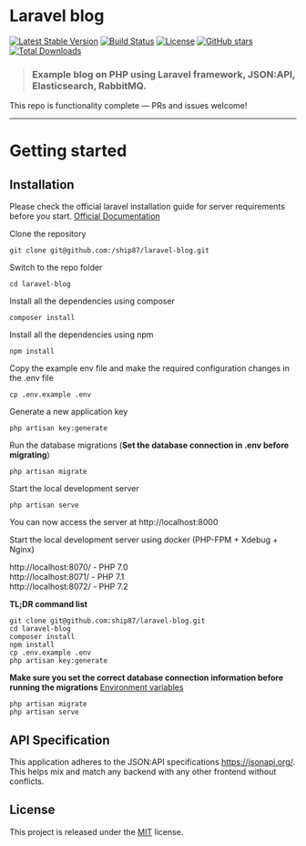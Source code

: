 # Laravel blog

[![Latest Stable Version](https://img.shields.io/packagist/v/ship87/laravel-blog.svg)](https://packagist.org/packages/ship87/laravel-blog)
[![Build Status](https://img.shields.io/travis/ship87/laravel-blog/master.svg)](https://travis-ci.org/ship87/laravel-blog)
[![License](https://poser.pugx.org/ship87/laravel-blog/license.svg)](https://packagist.org/packages/ship87/laravel-blog)
[![GitHub stars](https://img.shields.io/github/stars/ship87/laravel-blog.svg)](https://github.com/ship87/laravel-blog/stargazers)
[![Total Downloads](https://poser.pugx.org/ship87/laravel-blog/downloads.svg)](https://packagist.org/packages/ship87/laravel-blog)

> ### Example blog on PHP using Laravel framework, JSON:API, Elasticsearch, RabbitMQ.

This repo is functionality complete — PRs and issues welcome!

----------

# Getting started

## Installation

Please check the official laravel installation guide for server requirements before you start. [Official Documentation](https://laravel.com/docs/5.5/installation#installation)


Clone the repository

    git clone git@github.com:/ship87/laravel-blog.git

Switch to the repo folder

    cd laravel-blog

Install all the dependencies using composer

    composer install
    
Install all the dependencies using npm

    npm install

Copy the example env file and make the required configuration changes in the .env file

    cp .env.example .env

Generate a new application key

    php artisan key:generate

Run the database migrations (**Set the database connection in .env before migrating**)

    php artisan migrate

Start the local development server


    php artisan serve
    

You can now access the server at http://localhost:8000

Start the local development server using docker (PHP-FPM + Xdebug + Nginx)

http://localhost:8070/ - PHP 7.0\
http://localhost:8071/ - PHP 7.1\
http://localhost:8072/ - PHP 7.2

**TL;DR command list**

    git clone git@github.com:ship87/laravel-blog.git
    cd laravel-blog
    composer install
    npm install
    cp .env.example .env
    php artisan key:generate
    
**Make sure you set the correct database connection information before running the migrations** [Environment variables](#environment-variables)

    php artisan migrate
    php artisan serve


## API Specification

This application adheres to the JSON:API specifications https://jsonapi.org/. This helps mix and match any backend with any other frontend without conflicts.

## License

This project is released under the [MIT](http://opensource.org/licenses/MIT) license.
